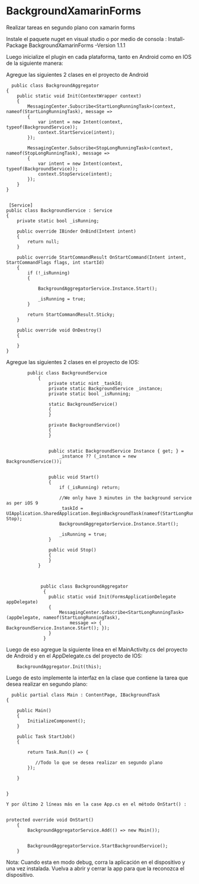 # BackgroundXamarinForms
Realizar tareas en segundo plano con xamarin forms

Instale el paquete nuget en visual studio o por medio de consola : Install-Package BackgroundXamarinForms -Version 1.1.1

Luego inicialize el plugin en cada plataforma, tanto en Android como en IOS de la siguiente manera:

Agregue las siguientes 2 clases  en el proyecto de Android 


      public class BackgroundAggregator
    {
        public static void Init(ContextWrapper context)
        {
            MessagingCenter.Subscribe<StartLongRunningTask>(context, nameof(StartLongRunningTask), message =>
            {
                var intent = new Intent(context, typeof(BackgroundService));
                context.StartService(intent);
            });

            MessagingCenter.Subscribe<StopLongRunningTask>(context, nameof(StopLongRunningTask), message =>
            {
                var intent = new Intent(context, typeof(BackgroundService));
                context.StopService(intent);
            });
        }
    }
    
    
     [Service]
    public class BackgroundService : Service
    {
        private static bool _isRunning;

        public override IBinder OnBind(Intent intent)
        {
            return null;
        }

        public override StartCommandResult OnStartCommand(Intent intent, StartCommandFlags flags, int startId)
        {
            if (!_isRunning)
            {

                BackgroundAggregatorService.Instance.Start();

                _isRunning = true;
            }

            return StartCommandResult.Sticky;
        }

        public override void OnDestroy()
        {
            
        }
    }
    
Agregue las siguientes 2 clases en el proyecto de IOS:

            public class BackgroundService
                {
                    private static nint _taskId;
                    private static BackgroundService _instance;
                    private static bool _isRunning;

                    static BackgroundService()
                    {
                    }

                    private BackgroundService()
                    {
                    }


                    public static BackgroundService Instance { get; } =
                        _instance ?? (_instance = new BackgroundService());


                    public void Start()
                    {
                        if (_isRunning) return;

                        //We only have 3 minutes in the background service as per iOS 9
                        _taskId = UIApplication.SharedApplication.BeginBackgroundTask(nameof(StartLongRunningTask), Stop);
                        BackgroundAggregatorService.Instance.Start();

                        _isRunning = true;
                    }

                    public void Stop()
                    {
                    }
                }
                
                
                
                 public class BackgroundAggregator
                  {
                    public static void Init(FormsApplicationDelegate appDelegate)
                    {
                        MessagingCenter.Subscribe<StartLongRunningTask>(appDelegate, nameof(StartLongRunningTask),
                            message => { BackgroundService.Instance.Start(); });
                    }
                  }
    
    
Luego de eso agregue la siguiente línea en el MainActivity.cs del proyecto de Android y en el AppDelegate.cs del proyecto de IOS:
    
        BackgroundAggregator.Init(this);
    
Luego de esto implemente la interfaz en la clase   que contiene la tarea que desea realizar en segundo plano:
    
    
      public partial class Main : ContentPage, IBackgroundTask
    {
        
        public Main()
        {
            InitializeComponent();
        }

        public Task StartJob()
        {

            return Task.Run(() => {

               //Todo lo que se desea realizar en segundo plano
            });

        }


    }
    
    Y por último 2 líneas más en la case App.cs en el método OnStart() :
    
    
    protected override void OnStart()
        {
            BackgroundAggregatorService.Add(() => new Main());

           
            BackgroundAggregatorService.StartBackgroundService();
        }
    
    
Nota: Cuando esta en modo debug, corra la aplicación en el dispositivo y una vez instalada. Vuelva a abrir y cerrar la app para que la reconozca el dispositivo.
    
